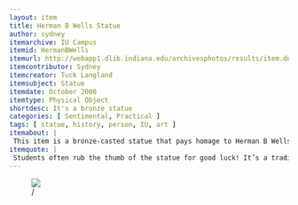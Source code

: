 ```yaml
---
layout: item
title: Herman B Wells Statue
author: sydney
itemarchive: IU Campus
itemid: HermanBWells
itemurl: http://webapp1.dlib.indiana.edu/archivesphotos/results/item.do?itemId=P0074454&searchId=1&searchResultIndex=2
itemcontributor: Sydney 
itemcreator: Tuck Langland
itemsubject: Statue
itemdate: October 2000
itemtype: Physical Object
shortdesc: It's a bronze statue
categories: [ Sentimental, Practical ]
tags: [ statue, history, person, IU, art ]
itemabout: |
 This item is a bronze-casted statue that pays homage to Herman B Wells, who served as IU's president from 1937 to 1962. Through his leadership, IU transformed into a ‘cosmopolitan center’ for international learning (Capshew). An early triumph of the Wells administration was the implementation of Thomas Benton’s Indiana Murals that are placed in the Auditorium as well as in Woodburn Hall
itemquote: |
 Students often rub the thumb of the statue for good luck! It’s a tradition that many students partake in, which is why his thumb is a goldish color compared to the rest of the statue
---
```


<figure>
  <img src="https://www.idsnews.com/article/2018/03/secrets-of-the-herman-b-wells-statue"/>
  <figcaption>  /</figcaption>
</figure>
